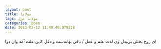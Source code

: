 ```yaml
---
layout: post
title: مولانا
tags: مولانا غزل
categories: poem
date: 2023-05-12 11:49:40.079538
---
```


ای روح بخش بی‌بدل وی لذت علم و عمل / باقی بهانه‌ست و دغل کاین علت آمد وان دوا